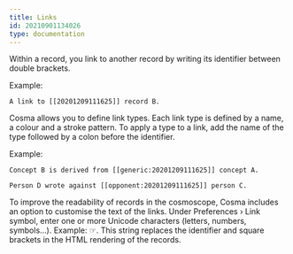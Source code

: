 ```yaml
---
title: Links
id: 20210901134026
type: documentation
---
```


Within a record, you link to another record by writing its identifier between double brackets.

Example:

```
A link to [[20201209111625]] record B.
```

Cosma allows you to define link types. Each link type is defined by a name, a colour and a stroke pattern. To apply a type to a link, add the name of the type followed by a colon before the identifier.

Example:

```
Concept B is derived from [[generic:20201209111625]] concept A.

Person D wrote against [[opponent:20201209111625]] person C.
```

To improve the readability of records in the cosmoscope, Cosma includes an option to customise the text of the links. Under Preferences › Link symbol, enter one or more Unicode characters (letters, numbers, symbols…). Example: ☞. This string replaces the identifier and square brackets in the HTML rendering of the records.
